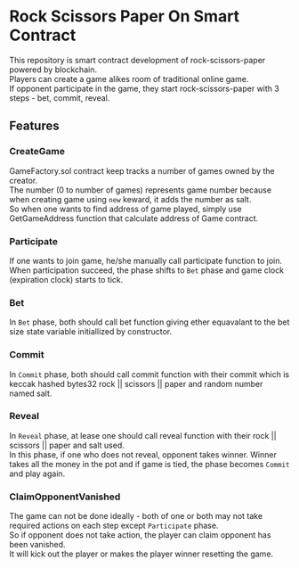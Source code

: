 # Rock Scissors Paper On Smart Contract
This repository is smart contract development of rock-scissors-paper powered by blockchain. \
Players can create a game alikes room of traditional online game. \
If opponent participate in the game, they start rock-scissors-paper with 3 steps - bet, commit, reveal.

## Features
### CreateGame
GameFactory.sol contract keep tracks a number of games owned by the creator. \
The number (0 to number of games) represents game number because when creating game using `new` keward, it adds the number as salt. \
So when one wants to find address of game played, simply use GetGameAddress function that calculate address of Game contract.

### Participate
If one wants to join game, he/she manually call participate function to join. \
When participation succeed, the phase shifts to `Bet` phase and game clock (expiration clock) starts to tick.

### Bet
In `Bet` phase, both should call bet function giving ether equavalant to the bet size state variable initiallized by constructor.

### Commit
In `Commit` phase, both should call commit function with their commit which is keccak hashed bytes32 rock || scissors || paper and random number named salt.

### Reveal
In `Reveal` phase, at lease one should call reveal function with their rock || scissors || paper and salt used. \
In this phase, if one who does not reveal, opponent takes winner.
Winner takes all the money in the pot and if game is tied, the phase becomes `Commit` and play again.

### ClaimOpponentVanished
The game can not be done ideally - both of one or both may not take required actions on each step except `Participate` phase. \
So if opponent does not take action, the player can claim opponent has been vanished. \
It will kick out the player or makes the player winner resetting the game.
